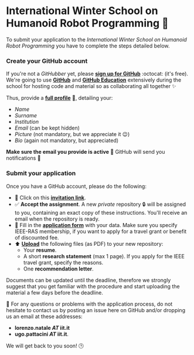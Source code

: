 # International Winter School on Humanoid Robot Programming :robot:

To submit your application to the _International Winter School on Humanoid Robot
Programming_ you have to complete the steps detailed below.

### Create your GitHub account
If you're not a _GitHubber_ yet, please [**sign up for GitHub**](https://github.com/join) :octocat: (it's free). We're going to use [**GitHub**](https://github.com) and [**GitHub Education**](https://education.github.com) extensively during the school for hosting code and material so as collaborating all together ✨  

Thus, provide a [**full profile**](https://github.com/settings/profile) 📝, detailing your:
  - _Name_
  - _Surname_
  - _Institution_
  - _Email_ (can be kept hidden)
  - _Picture_ (not mandatory, but we appreciate it 😉)
  - _Bio_ (again not mandatory, but appreciated)

**Make sure the email you provide is active** :email: GitHub will send you notifications 🔔

### Submit your application

Once you have a GitHub account, please do the following:

- 🔘 Click on this [**invitation link**](https://classroom.github.com/a/8L9SabAP).
- ✅ **Accept the assignment**. A new _private_ repository :lock: will be assigned to you, containing an exact copy of these instructions. You'll receive an email when the repository is ready.
- 📝 Fill in the [**application form**](./application-form.md) with your data. Make sure you specify IEEE-RAS membership, if you want to apply for a travel grant or benefit of discounted fee.
- :arrow_up: [**Upload**](https://help.github.com/articles/adding-a-file-to-a-repository) the following files (as PDF) to your new repository:
  - Your **resume**.
  - A short **research statement** (max 1 page). If you apply for the IEEE travel grant, specify the reasons.
  - One **recommendation letter**.

Documents can be updated until the deadline, therefore we strongly suggest that you get familiar with the procedure and start uploading the material a few days before the deadline.

🤔 For any questions or problems with the application process, do not hesitate to contact us by posting an issue here on GitHub and/or dropping us an email at these addresses:
- **lorenzo.natale _AT_ iit.it**
- **ugo.pattacini _AT_ iit.it**.

We will get back to you soon! :clock3:
